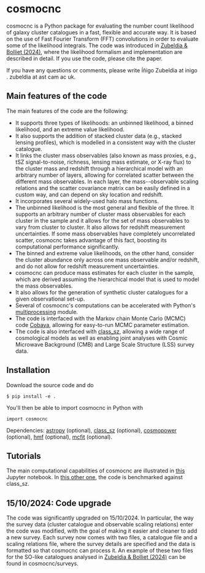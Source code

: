 # cosmocnc

cosmocnc is a Python package for evaluating the number count likelihood of galaxy cluster catalogues in a fast, flexible and accurate way. It is based on the use of Fast Fourier Transform (FFT) convolutions in order to evaluate some of the likelihood integrals. The code was introduced in [Zubeldia & Bolliet (2024)](https://arxiv.org/abs/2403.09589), where the likelihood formalism and   implementation are described in detail. If you use the code, please cite the paper.

If you have any questions or comments, please write Íñigo Zubeldia at inigo . zubeldia at ast cam ac uk.

## Main features of the code

The main features of the code are the following:

- It supports three types of likelihoods: an unbinned likelihood, a binned likelihood, and an extreme value likelihood.
- It also supports the addition of stacked cluster data (e.g., stacked lensing profiles), which is modelled in a consistent way with the cluster catalogue.
- It links the cluster mass observables (also known as mass proxies, e.g., tSZ signal-to-noise, richness, lensing mass estimate, or X-ray flux) to the cluster mass and redshift through a hierarchical model with an arbitrary number of layers, allowing for correlated scatter between the different mass observables. In each layer, the mass--observable scaling relations and the scatter covariance matrix can be easily defined in a custom way, and can depend on sky location and redshift.
- It incorporates several widely-used halo mass functions.
- The unbinned likelihood is the most general and flexible of the three. It supports an arbitrary number of cluster mass observables for each cluster in the sample and it allows for the set of mass observables to vary from cluster to cluster. It also allows for redshift measurement uncertainties. If some mass observables have completely uncorrelated scatter, cosmocnc takes advantage of this fact, boosting its computational performance significantly.
- The binned and extreme value likelihoods, on the other hand, consider the cluster abundance only across one mass observable and/or redshift, and do not allow for redshift measurement uncertainties.
- cosmocnc can produce mass estimates for each cluster in the sample, which are derived assuming the hierarchical model that is used to model the mass observables.
- It also allows for the generation of synthetic cluster catalogues for a given observational set-up.
- Several of cosmocnc's computations can be accelerated with Python's [multiprocessing](https://docs.python.org/3/library/multiprocessing.html) module.
- The code is interfaced with the Markov chain Monte Carlo (MCMC) code [Cobaya](https://cobaya.readthedocs.io/en/latest/), allowing for easy-to-run MCMC parameter estimation.
- The code is also interfaced with [class_sz](https://github.com/CLASS-SZ/class_sz), allowing a wide range of cosmological models as well as enabling joint analyses with Cosmic Microwave Background (CMB) and Large Scale Structure (LSS) survey data.

## Installation

Download the source code and do 
```
$ pip install -e .
```
You'll then be able to import cosmocnc in Python with
```
import cosmocnc
```
Dependencies: [astropy](https://www.astropy.org) (optional), [class_sz](https://github.com/CLASS-SZ/class_sz) (optional), [cosmopower](https://github.com/cosmopower-organization) (optional), [hmf](https://hmf.readthedocs.io) (optional), [mcfit](https://github.com/eelregit/mcfit) (optional).

## Tutorials

The main computational capabilities of cosmocnc are illustrated in [this](https://github.com/inigozubeldia/cosmocnc/blob/main/tutorials/cosmocnc_tutorial.ipynb) Jupyter notebook. In [this other one](https://github.com/inigozubeldia/cosmocnc/blob/main/tutorials/cosmocnc_so_benchmark_class_sz.ipynb), the code is benchmarked against class_sz.

## 15/10/2024: Code upgrade

The code was significantly upgraded on 15/10/2024. In particular, the way the survey data (cluster catalogue and observable scaling relations) enter the code was modified, with the goal of making it easier and cleaner to add a new survey. Each survey now comes with two files, a catalogue file and a scaling relations file, where the survey details are specified and the data is formatted so that cosmocnc can process it. An example of these two files for the SO-like catalogues analysed in [Zubeldia & Bolliet (2024)](https://arxiv.org/abs/2403.09589) can be found in cosmocnc/surveys.
